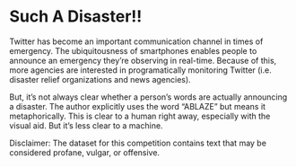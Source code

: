 # Such A Disaster!!

Twitter has become an important communication channel in times of emergency.
The ubiquitousness of smartphones enables people to announce an emergency they’re observing in real-time. Because of this, more agencies are interested in programatically monitoring Twitter (i.e. disaster relief organizations and news agencies).

But, it’s not always clear whether a person’s words are actually announcing a disaster.
The author explicitly uses the word “ABLAZE” but means it metaphorically. This is clear to a human right away, especially with the visual aid. But it’s less clear to a machine.


Disclaimer: The dataset for this competition contains text that may be considered profane, vulgar, or offensive.
